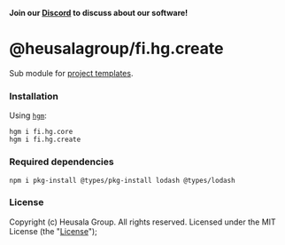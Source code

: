 **Join our [Discord](https://discord.gg/UBTrHxA78f) to discuss about our software!**

# @heusalagroup/fi.hg.create

Sub module for [project templates](https://hg.fi/#project-templates).

### Installation

Using [`hgm`](https://github.com/heusalagroup/hgm):

```shell
hgm i fi.hg.core
hgm i fi.hg.create
```

### Required dependencies

```shell
npm i pkg-install @types/pkg-install lodash @types/lodash
```

### License

Copyright (c) Heusala Group. All rights reserved. Licensed under the MIT License (the "[License](LICENSE)");
